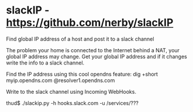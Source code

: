 # slackIP - https://github.com/nerby/slackIP
Find global IP address of a host and post it to a slack channel

The problem your home is connected to the Internet behind a NAT,
your global IP address may change. Get your global IP address and
if it changes write the info to a slack channel.

Find the IP address using this cool opendns feature:
dig +short myip.opendns.com @resolver1.opendns.com

Write to the slack channel using Incoming WebHooks.

thud$ ./slackip.py -h hooks.slack.com -u /services/???
